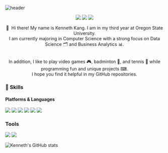 ![header](https://capsule-render.vercel.app/api?type=rounded&color=gradient&height=150&section=header&text=Kenneth%20Lee%20Kang&fontSize=70&animation=twinkling)
<p align="center">
   <a href="https://mrkangs.net" target="_blank"><img src="https://img.shields.io/badge/MrKangs.net-DD0B78?style=flat-square&logo=GitHub%20Sponsors&logoColor=white"/></a>
   <a href="mailto:gykang00@gmail.com target="_blank"><img src="https://img.shields.io/badge/gykang00@gmail.com-EA4335?style=flat-square&logo=Gmail&logoColor=white"/></a>
   <a href="https://www.linkedin.com/in/kennethleekang/" target="_blank"><img src="https://img.shields.io/badge/Kenneth_Kang-0A66C2?style=flat-square&logo=Linkedin&logoColor=white"/></a>
</p>

<p align="center">
  👋&nbsp; Hi there! My name is Kenneth Kang. I am in my third year at Oregon State University. <br/> 
  I am currently majoring in Computer Science with a strong focus on Data Science 🗂 and Business Analytics 📊. <br/><br/>
</p>
<p align="center">
  In addition, I like to play video games 🎮, badminton 🏸, and tennis 🎾 while programming fun and unique projects ⌨.<br/>
  I hope you find it helpful in my GitHub repositories.</br>
</p>

### 💪 Skills
#### Platforms & Languages
<p>
  <img src="https://img.shields.io/badge/Python-3776AB?style=flat-square&logo=Python&logoColor=white"/>
  <img src="https://img.shields.io/badge/Java-007396?style=flat-square&logo=Java&logoColor=white"/>
  <img src="https://img.shields.io/badge/C++-00599C?style=flat-square&logo=C%2B%2B&logoColor=white"/>
  <img src="https://img.shields.io/badge/Arduino-00979D?style=flat-square&logo=Arduino&logoColor=white"/>
  <img src="https://img.shields.io/badge/ReactNative-61DAFB?style=flat-square&logo=React&logoColor=black"/>
  <img src="https://img.shields.io/badge/JavaScript-F7DF1E?style=flat-square&logo=JavaScript&logoColor=black"/>                                                                                                    
</p>             
                                                                                                     
### Tools
<p>
 <img src="https://img.shields.io/badge/Visual_Studio_Code-007ACC?style=flat-square&logo=Visual%20Studio%20Code&logoColor=white"/> 
 <img src="https://img.shields.io/badge/Git-F05032?style=flat-square&logo=Git&logoColor=white"/>
</p>
                                                                                          
![Kenneth's GitHub stats](https://github-readme-stats.vercel.app/api?username=MrKangs&show_icons=true&theme=cobalt)                  
